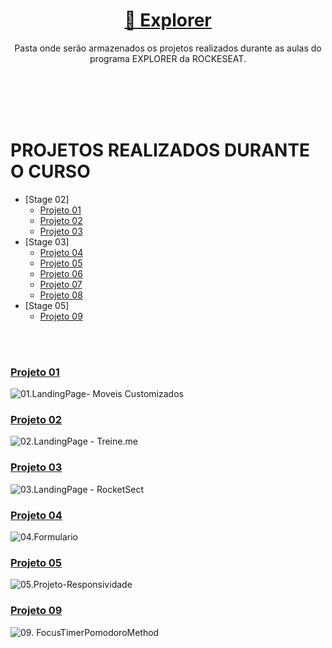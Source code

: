 
<h1 align="center">
    <a href="https://www.rocketseat.com.br/explorer"> 🚀 Explorer </a>
</h1>
<p align="center">Pasta onde serão armazenados os projetos realizados durante as aulas do programa EXPLORER da ROCKESEAT</a>. </p>

<br>
<br>
<br>
<br>

# PROJETOS REALIZADOS DURANTE O CURSO

- [Stage 02]
  - [Projeto 01](#projeto-01)
  - [Projeto 02](#projeto-02)
  - [Projeto 03](#projeto-03)
- [Stage 03]
  - [Projeto 04](#projeto-04)
  - [Projeto 05](#projeto-05)
  - [Projeto 06](#projeto-06)
  - [Projeto 07](#projeto-07)
  - [Projeto 08](#projeto-08)
- [Stage 05]
  - [Projeto 09](#projeto-09)



<br>
<br>

### [Projeto 01](https://github.com/RenanFachin/Explorer-Rockeseat/tree/main/STAGE%2002/01.LandingPage-%20Moveis%20Customizados)

![01.LandingPage- Moveis Customizados](https://i.imgur.com/TUwsf54.jpg)

### [Projeto 02](https://github.com/RenanFachin/Explorer-Rockeseat/tree/main/STAGE%2002/02.LandingPage%20-%20Treine.me)

![02.LandingPage - Treine.me](https://i.imgur.com/m7deL7V.jpg)

### [Projeto 03](https://github.com/RenanFachin/Explorer-Rockeseat/tree/main/STAGE%2002/03.LandingPage%20-%20RocketSect)

![03.LandingPage - RocketSect](https://i.imgur.com/e3gCs6a.jpg)

### [Projeto 04](https://github.com/RenanFachin/Explorer-Rockeseat/tree/main/STAGE%2003/04.%20Formulario)

![04.Formulario](https://i.imgur.com/eAxsX4S.jpg)

### [Projeto 05](https://github.com/RenanFachin/Explorer-Rockeseat/tree/main/STAGE%2003/05.%20Projeto-Responsividade)

![05.Projeto-Responsividade](https://i.imgur.com/bmJ0BbK.jpg)

### [Projeto 09](https://github.com/RenanFachin/Explorer-Rockeseat/tree/main/STAGE%2005/FocusTimerPomodoroMethod)

![09. FocusTimerPomodoroMethod](https://i.imgur.com/kdyCrnx.jpg)
